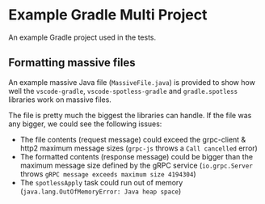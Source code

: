 # Example Gradle Multi Project

An example Gradle project used in the tests.

## Formatting massive files

An example massive Java file (`MassiveFile.java`) is provided to show how well the `vscode-gradle`, `vscode-spotless-gradle` and `gradle.spotless` libraries work on massive files.

The file is pretty much the biggest the libraries can handle. If the file was any bigger, we could see the following issues:

- The file contents (request message) could exceed the grpc-client & http2 maximum message sizes (`grpc-js` throws a `Call cancelled` error)
- The formatted contents (response message) could be bigger than the maximum message size defined by the gRPC service (`io.grpc.Server` throws `gRPC message exceeds maximum size 4194304`)
- The `spotlessApply` task could run out of memory (`java.lang.OutOfMemoryError: Java heap space`)
